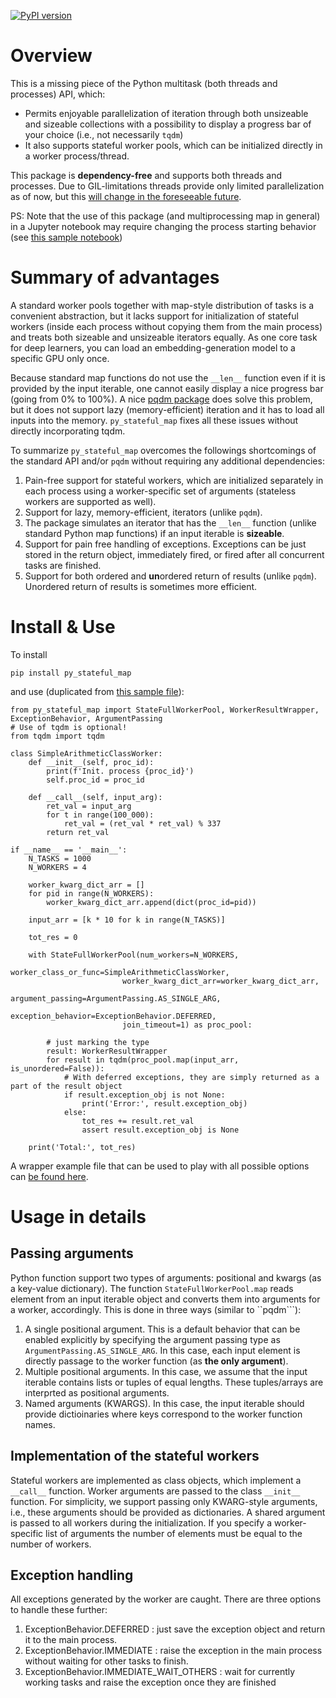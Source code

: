 [![PyPI version](https://img.shields.io/pypi/v/py_stateful_map.svg)](https://pypi.python.org/pypi/py_stateful_map/)

# Overview

This is a missing piece of the Python multitask (both threads and processes) API, which:
* Permits enjoyable parallelization of iteration through both unsizeable and sizeable collections with a possibility to display
a progress bar of your choice (i.e., not necessarily ``tqdm``)
* It also supports stateful worker pools, which can be initialized directly in a worker process/thread. 

This package is **dependency-free** and supports both threads and processes. 
Due to GIL-limitations threads provide only limited parallelization as of
now, but this [will change in the foreseeable  future](https://www.reddit.com/r/Python/comments/1bcggx9/disabling_the_gil_option_has_been_merged_into/). 

PS: Note that the use of this package (and multiprocessing map in general) in a Jupyter notebook may require changing
the process starting behavior (see [this sample notebook](examples/py_stateful_map_ex1.ipynb))

# Summary of advantages

A standard worker pools together with map-style distribution of tasks is a convenient abstraction,
but it lacks support for initialization of stateful workers (inside each process
without copying them from the main process) and treats  both sizeable and unsizeable iterators equally. 
As one core task for deep learners, you can load an embedding-generation model to a specific GPU only once.

Because standard map functions do not use the ``__len__`` function even if it is provided by the input iterable, 
one cannot easily display a nice progress bar (going from 0% to 100%).
A nice [pqdm package]() does solve this problem, but it does not support lazy (memory-efficient)
iteration and it has to load all inputs into the memory. ``py_stateful_map`` fixes all these issues
without directly incorporating tqdm.

To summarize ``py_stateful_map`` overcomes the followings shortcomings of the standard API and/or ``pqdm``
 without requiring any additional dependencies:

1. Pain-free support for stateful workers, which are initialized separately in each process using a worker-specific set of arguments (stateless workers are supported as well).
2. Support for lazy, memory-efficient, iterators (unlike ``pqdm``).
3. The package simulates an iterator that has the ``__len__`` function (unlike standard Python map functions) if an input iterable is **sizeable**.
4. Support for pain free handling of exceptions. Exceptions can be just stored in the return object, immediately fired, or fired after all concurrent tasks are finished.
5. Support for both ordered and **un**ordered return of results (unlike ``pqdm``). Unordered return of results is sometimes more efficient.

# Install & Use

To install

```
pip install py_stateful_map 
```

and use (duplicated from [this sample file](examples/py_stateful_map_ex1.py)):

```
from py_stateful_map import StateFullWorkerPool, WorkerResultWrapper, ExceptionBehavior, ArgumentPassing
# Use of tqdm is optional!
from tqdm import tqdm 

class SimpleArithmeticClassWorker:
    def __init__(self, proc_id):
        print(f'Init. process {proc_id}')
        self.proc_id = proc_id

    def __call__(self, input_arg):
        ret_val = input_arg
        for t in range(100_000):
            ret_val = (ret_val * ret_val) % 337
        return ret_val
        
if __name__ == '__main__':  
    N_TASKS = 1000      
    N_WORKERS = 4
    
    worker_kwarg_dict_arr = []
    for pid in range(N_WORKERS):
        worker_kwarg_dict_arr.append(dict(proc_id=pid))
        
    input_arr = [k * 10 for k in range(N_TASKS)]
    
    tot_res = 0    
    
    with StateFullWorkerPool(num_workers=N_WORKERS,
                         worker_class_or_func=SimpleArithmeticClassWorker,
                         worker_kwarg_dict_arr=worker_kwarg_dict_arr,
                         argument_passing=ArgumentPassing.AS_SINGLE_ARG,
                         exception_behavior=ExceptionBehavior.DEFERRED,
                         join_timeout=1) as proc_pool:
    
        # just marking the type
        result: WorkerResultWrapper
        for result in tqdm(proc_pool.map(input_arr, is_unordered=False)):
            # With deferred exceptions, they are simply returned as a part of the result object
            if result.exception_obj is not None:
                print('Error:', result.exception_obj)
            else:
                tot_res += result.ret_val
                assert result.exception_obj is None
    
    print('Total:', tot_res)
```

A wrapper example file that can be used to play with all possible options
can [be found here](examples/py_stateful_map_demo.py).

# Usage in details

## Passing arguments

Python function support two types of arguments: positional and kwargs (as a key-value dictionary).
The function ``StateFullWorkerPool.map`` reads element from an input iterable object and converts them
into arguments for a worker, accordingly. This is done in three ways (similar to ``pqdm```):

1. A single positional argument. This is a default behavior that can be enabled explicitly by specifying the argument passing type as `ArgumentPassing.AS_SINGLE_ARG`. In this case, each input element is directly passage to the worker function (as **the only argument**).
2. Multiple positional arguments. In this case, we assume that the input iterable contains lists or tuples of equal lengths. These tuples/arrays are interprted as positional arguments.
3. Named arguments (KWARGS). In this case, the input iterable should provide dictioinaries where keys correspond to the worker function names.

## Implementation of the stateful workers

Stateful workers are implemented as class objects, which implement a ``__call__`` function. Worker 
arguments are passed to the class ``__init__`` function. For simplicity, we support passing only KWARG-style arguments,
i.e., these arguments should be provided as dictionaries. A shared argument is passed to all workers during 
the initialization. If you specify a worker-specific list of arguments the number of elements must be equal
to the number of workers.

## Exception handling

All exceptions generated by the worker are caught. There are three options to handle these further:
1. ExceptionBehavior.DEFERRED : just save the exception object and return it to the main process.
2. ExceptionBehavior.IMMEDIATE : raise the exception in the main process without waiting for other tasks to finish.
3. ExceptionBehavior.IMMEDIATE_WAIT_OTHERS : wait for currently working tasks and raise the exception once they are finished

